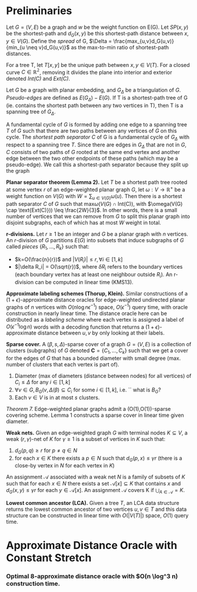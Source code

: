 # Preliminaries
Let $G = (V,E)$ be a graph and $w$ be the weight function on E(G). Let $SP(x,y)$ be the shortest-path and $d_G(x,y)$ be this shortest-path distance between $x,y \in V(G)$. Define the *spread* of G, $\Delta = \frac{max_{u,v}d_G(u,v)}{min_{u \neq v}d_G(u,v)}$ as the max-to-min ratio of shortest-path distances.

For a tree T, let $T[x,y]$ be the unique path between $x,y \in V(T)$. For a closed curve $C \in \mathbb{R^2}$, removing it divides the plane into interior and exterior denoted *Int(C)* and *Ext(C)*.

Let $G$ be a graph with planar embedding, and $G_\Delta$ be a triangulation of $G$. *Pseudo-edges* are defined as $E(G_\Delta)-E(G)$. If T is a shortest-path tree of G (ie. contains the shortest path between any two vertices in T), then T is a spanning tree of $G_\Delta$. 

A fundamental cycle of $G$ is formed by adding one edge to a spanning tree $T$ of $G$ such that there are two paths between any vertices of $G$ on this cycle. The *shortest path separator C* of G is a fundamental cycle of $G_\Delta$ with respect to a spanning tree $T$. Since there are edges in $G_\Delta$ that are not in $G$, $C$ consists of two paths of $G$ rooted at the same end vertex and another edge between the two other endpoints of these paths (which may be a pseudo-edge). We call this a shortest-path separator because they split up the graph 

**Planar separator theorem (Lemma 2).** Let $T$ be a shortest path tree rooted at some vertex $r$ of an edge-weighted planar graph $G$, let $\omega : V \rightarrow \mathbb{R^+}$ be a weight function on $V(G)$ with $W=\sum_{u\in V(G)} \omega(u)$. Then there is a shortest path separator $C$ of $G$ such that max$\omega(V(G) \cap \text{Int(C)})$, with $\omega(V(G) \cap \text{Ext(C)})) \leq \frac{2W}{3}$. In other words, there is a small number of vertices that we can remove from $G$ to split this planar graph into disjoint subgraphs, each of which has at most $W$ weight in total.

**r-divisions.** Let $r \geq 1$ be an integer and $G$ be a planar graph with $n$ vertices. An $r$-division of $G$ partitions $E(G)$ into subsets that induce subgraphs of $G$ called *pieces* $\{R_1,...,R_k\}$ such that:
- $k=O(\frac{n}{r})$ and $|V(R_i)| \leq r, \forall i \in [1,k]$
- $|\delta R_i| = O(\sqrt{r})$, where $\delta R_i$ refers to the boundary vertices (each boundary vertex has at least one neighbour outside $R_i$).
An r-division can be computed in linear time (KMS13).

**Approximate labeling schemes (Thorup, Klein).** Similar constructions of a $(1+\epsilon)$-approximate distance oracles for edge-weighted undirected planar graphs of $n$ vertices with $O(n \log{n \epsilon^{-1}})$ space, $O(\epsilon^{-1})$ query time, with oracle construction in nearly linear time. The distance oracle here can be distributed as a *labeling scheme* where each vertex is assigned a label of $O(\epsilon^{-1} \log{n})$ words with a decoding function that returns a $(1+\epsilon)$-approximate distance between $u,v$ by only looking at their labels.

**Sparse cover.** A $(\beta,s,\Delta)$-sparse cover of a graph $G=(V,E)$ is a collection of clusters (subgraphs) of $G$ denoted $\mathbf{C}=\{C_1,...,C_k\}$ such that we get a cover for the edges of $G$ that has a bounded diameter with small degree (max. number of clusters that each vertex is part of).
1. Diameter (max of diameters (distance between nodes) for all vertices) of $C_i \leq \Delta$ for any $i \in [1,k]$
2. $\forall v \in G, B_G(v,\Delta/\beta) \subseteq C_i$ for some $i \in [1,k]$, i.e. `` what is $B_G$?
3. Each $v \in V$ is in at most $s$ clusters.

*Theorem 7.* Edge-weighted planar graphs admit a (O(1),O(1))-sparse covering scheme. Lemma 1 constructs a sparse cover in linear time given diameter.

**Weak nets.** Given an edge-weighted graph $G$ with terminal nodes $K \subseteq V$, a weak $(r,\gamma)$-net of $K$ for $\gamma \geq 1$ is a subset of vertices in $K$ such that:
1. $d_G(p,q) \geq r$ for $p \neq q \in N$
2. for each $x \in K$ there exists a $p \in N$ such that $d_G(p,x) \leq \gamma r$ (there is a close-by vertex in $N$ for each vertex in $K$)

An assignment $\mathcal{A}$ associated with a weak net $N$ is a family of subsets of $K$ such that for each $x \in N$ there exists a set $\mathcal{A}[x] \subseteq K$ that contains $x$ and $d_G(x,y) \leq \gamma r$ for each $y \in \mathcal{A}[x]$. An assignment $\mathcal{A}$ covers K if $\bigcup_{A \in \mathcal{A}} = K$.

**Lowest common ancestor (LCA).** Given a tree $T$, an LCA data structure returns the lowest common ancestor of two vertices $u,v \in T$ and this data structure can be constructed in linear time with $O(|V(T)|)$ space, $O(1)$ query time.

# Approximate Distance Oracle with Constant Stretch
### Optimal 8-approximate distance oracle with $O(n \log^3 n) construction time.
